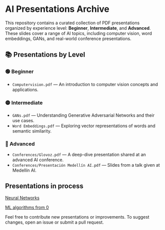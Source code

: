 # AI Presentations Archive

This repository contains a curated collection of PDF presentations organized by experience level: **Beginner**, **Intermediate**, and **Advanced**. These slides cover a range of AI topics, including computer vision, word embeddings, GANs, and real-world conference presentations.

## 📚 Presentations by Level

### 🟢 Beginner
- `Computervision.pdf` — An introduction to computer vision concepts and applications.

### 🟡 Intermediate
- `GANs.pdf` — Understanding Generative Adversarial Networks and their use cases.
- `Word Embeddings.pdf` — Exploring vector representations of words and semantic similarity.

### 🔴 Advanced
- `Conferences/Glovoz.pdf` — A deep-dive presentation shared at an advanced AI conference.
- `Conferences/Presentación Medellín AI.pdf` — Slides from a talk given at Medellín AI.

## Presentations in process

[Neural Networks](https://eafit-my.sharepoint.com/:p:/g/personal/vdarangos_eafit_edu_co/ER5j0YZPoC5EsDUs9O73qaYBPD4kSXngXFpGSogtgoYp5g?e=Zpcm2m)


[ML algorithms from 0](https://1drv.ms/p/c/f24fdf9cd78f768a/Ea-_J_GEH-pCsKNHO3FFoZYBcveKYxS1avwrrjKjQzZQpA?e=Sffks8)


Feel free to contribute new presentations or improvements. To suggest changes, open an issue or submit a pull request.

